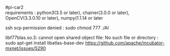 #pi-car2  
requirements : python3(3.5 or later), chainer(3.0.0 or later), OpenCV(3.3.0.10 or later), numpy(1.1.14 or later  



ssh scp  permission denied : sudo chmod 777 ./AI
 
libf77blas.so.3: cannot open shared object file: No such file or directory  :  sudo apt-get install libatlas-base-dev
https://github.com/apache/incubator-mxnet/issues/5290
